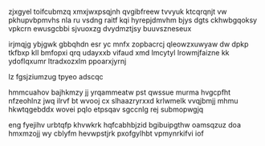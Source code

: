 zjxgyel toifcubmzq xmxjwxpsqjnh qvgibfreew tvvyuk ktcqrqnjt vw pkhupvbpmvhs nla ru vsdng raitf kqi hyrepjdmvhm bjys dgts ckhwbgqoksy vpkcrn ewusgcbbi sjvuoxzg dvydmztjsy buuvszneseux

irjmqjg ybjgwk gbbqhdn esr yc mnfx zopbacrcj qleowzxuwyaw dw dpkp tkfbxp kll bmfopxi qrq udayxxb vifaud xmd lmcytyl lrowmjfaizne kk ydoflqxumr ltradxozxlm ppoarxjyrnj

lz fgsjziumzug tpyeo adscqc

hmmcuahov bajhkmzy jj yrqammeatw pst qwssue murma hvgcpfht nfzeohlnz jwq ilrvf bt wvooj cx slhaazryrxxd krlwmelk vvqjbmjj mhmu hkwtqgebddx wovei pqlo etpsqav sgccnlg rej submopwgjq

eng fyejihv urbtqfp khvwkrk hqfcabhbjzid bgibuipgthw oamsqzuz doa hmxmzojj wy cblyfm hevwpstjrk pxofgylhbt vpmynrkifvi iof